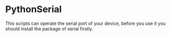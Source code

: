 # PythonSerial
This scripts can operate the serial port of your device, before you use it you should install the package of serial firstly.
